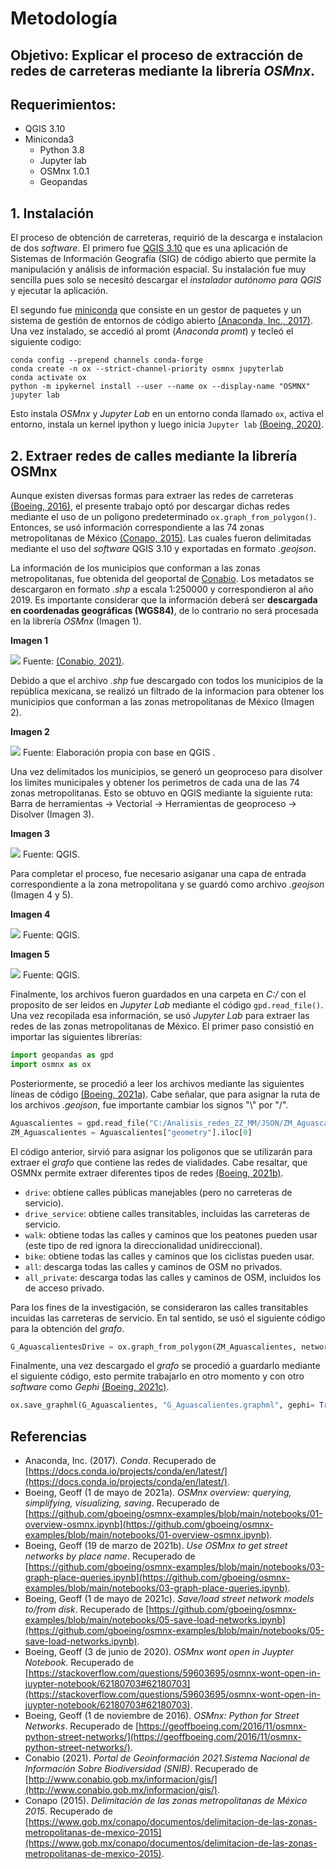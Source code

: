 # Metodología

## Objetivo: Explicar el proceso de extracción de redes de carreteras mediante la librería *OSMnx*. 
## Requerimientos:

- QGIS 3.10
- Miniconda3
  - Python 3.8 
  - Jupyter lab
  - OSMnx 1.0.1 
  - Geopandas 

## 1. Instalación

El proceso de obtención de carreteras, requirió de la descarga e instalacion de dos *software*. El primero fue [QGIS  3.10](https://qgis.org/es/site/forusers/download.html) que es una aplicación de Sistemas de Información Geografía (SIG) de código abierto que permite la manipulación y análisis de información espacial. Su instalación fue muy sencilla pues solo se necesitó descargar el *instalador autónomo para QGIS* y ejecutar la aplicación.  

El segundo fue [miniconda](https://docs.conda.io/en/latest/miniconda.html) que consiste en un gestor de paquetes y un sistema de gestión de entornos de código abierto [(Anaconda, Inc., 2017)](https://docs.conda.io/projects/conda/en/latest/). Una vez instalado, se accedió al promt (*Anaconda promt*) y tecleó el siguiente codigo:

~~~
conda config --prepend channels conda-forge
conda create -n ox --strict-channel-priority osmnx jupyterlab
conda activate ox
python -m ipykernel install --user --name ox --display-name "OSMNX"
jupyter lab
~~~

Esto instala *OSMnx* y *Jupyter Lab* en un entorno conda llamado `ox`, activa el entorno, instala un kernel ipython y luego inicia `Jupyter lab`
[(Boeing, 2020)](https://stackoverflow.com/questions/59603695/osmnx-wont-open-in-juypter-notebook/62180703#62180703).

## 2. Extraer redes de calles mediante la librería OSMnx

Aunque existen diversas formas para extraer las redes de carreteras [(Boeing, 2016)](https://geoffboeing.com/2016/11/osmnx-python-street-networks/), el presente trabajo optó por descargar dichas redes mediante el uso de un poligono predeterminado `ox.graph_from_polygon()`. Entonces, se usó información correspondiente a las 74 zonas metropolitanas de México [(Conapo, 2015)](https://www.gob.mx/conapo/documentos/delimitacion-de-las-zonas-metropolitanas-de-mexico-2015). Las cuales fueron delimitadas mediante el uso del *software* QGIS 3.10 y exportadas en formato *.geojson*. 

La información de los municipios que conforman a las zonas metropolitanas, fue obtenida del geoportal de [Conabio](http://www.conabio.gob.mx/informacion/gis/). Los metadatos se descargaron en formato *.shp*  a escala 1:250000 y correspondieron al año 2019. Es importante considerar que la información deberá ser **descargada en coordenadas geográficas (WGS84)**, de lo contrario no será procesada en la librería *OSMnx* (Imagen 1).  

**Imagen 1**  

<img src="https://github.com/omirandag/OSMnx_extract_rails/blob/main/Imagenes/CONABIO.png"> Fuente: [(Conabio, 2021)](http://www.conabio.gob.mx/informacion/gis/).

Debido a que el archivo *.shp* fue descargado con todos los municipios de la república mexicana, se realizó un filtrado de la informacion para obtener los municipios que conforman a las zonas metropolitanas de México (Imagen 2). 

 **Imagen 2**

<img src = "https://github.com/omirandag/OSMnx_extract_rails/blob/main/Imagenes/ZZMM.png"> Fuente: Elaboración propia con base en QGIS .

Una vez delimitados los municipios, se generó un geoproceso para disolver los limites municipales y obtener los perimetros de cada una de las 74 zonas metropolitanas. Esto se obtuvo en QGIS mediante la siguiente ruta: Barra de herramientas -> Vectorial -> Herramientas de geoproceso -> Disolver (Imagen 3).

**Imagen 3**

<img src = "https://github.com/omirandag/OSMnx_extract_rails/blob/main/Imagenes/DISOLVER.png"> Fuente: QGIS.

Para completar el proceso, fue necesario asiganar una capa de entrada correspondiente a la zona metropolitana y se guardó como archivo *.geojson* (Imagen 4 y 5). 

**Imagen 4**

<img src = "https://github.com/omirandag/OSMnx_extract_rails/blob/main/Imagenes/DISOLVER2.png"> Fuente: QGIS.

**Imagen 5**

<img src = "https://github.com/omirandag/OSMnx_extract_rails/blob/main/Imagenes/GEOJSON.png"> Fuente: QGIS.

Finalmente, los archivos fueron guardados en una carpeta en *C:/* con el proposito de ser leidos en *Jupyter Lab* mediante el código `gpd.read_file()`. Una vez recopilada esa información, se usó *Jupyter Lab* para extraer las redes de las zonas metropolitanas de México. El primer paso consistió en importar las siguientes librerías: 

``` python 
import geopandas as gpd
import osmnx as ox
```

Posteriormente, se procedió a leer los archivos mediante las siguientes líneas de código [(Boeing, 2021a)](https://github.com/gboeing/osmnx-examples/blob/main/notebooks/01-overview-osmnx.ipynb). Cabe señalar, que para asignar la ruta de los archivos *.geojson*, fue importante cambiar los signos "\\" por "/".

``` python 
Aguascalientes = gpd.read_file("C:/Analisis_redes_ZZ_MM/JSON/ZM_Aguascalientes.geojson")
ZM_Aguascalientes = Aguascalientes["geometry"].iloc[0] 
```

El código anterior, sirvió para asignar los poligonos que se utilizarán para extraer el *grafo* que contiene las redes de vialidades. Cabe resaltar, que OSMNx permite extraer diferentes tipos de redes [(Boeing, 2021b)](https://github.com/gboeing/osmnx-examples/blob/main/notebooks/03-graph-place-queries.ipynb).

- `drive`: obtiene calles públicas manejables (pero no carreteras de servicio).
- `drive_service`: obtiene calles transitables, incluidas las carreteras de servicio.
- `walk`: obtiene todas las calles y caminos que los peatones pueden usar (este tipo de red ignora la direccionalidad unidireccional).
- `bike`: obtiene todas las calles y caminos que los ciclistas pueden usar.
- `all`: descarga todas las calles y caminos de OSM no privados.
- `all_private`: descarga todas las calles y caminos de OSM, incluidos los de acceso privado.

Para los fines de la investigación, se consideraron las calles transitables incuidas las carreteras de servicio. En tal sentido, se usó el siguiente código para la obtención del *grafo*.

``` python 
G_AguascalientesDrive = ox.graph_from_polygon(ZM_Aguascalientes, network_type= "drive_service")
```
Finalmente, una vez descargado el *grafo* se procedió a guardarlo mediante el siguiente código, esto permite trabajarlo en otro momento y con otro *software* como *Gephi* [(Boeing, 2021c)](https://github.com/gboeing/osmnx-examples/blob/main/notebooks/05-save-load-networks.ipynb).

``` python 
ox.save_graphml(G_Aguascalientes, "G_Aguascalientes.graphml", gephi= True)
```
## Referencias
- Anaconda, Inc. (2017). *Conda*. Recuperado de [https://docs.conda.io/projects/conda/en/latest/](https://docs.conda.io/projects/conda/en/latest/).
- Boeing, Geoff (1 de mayo de 2021a). *OSMnx overview: querying, simplifying, visualizing, saving*. Recuperado de [https://github.com/gboeing/osmnx-examples/blob/main/notebooks/01-overview-osmnx.ipynb](https://github.com/gboeing/osmnx-examples/blob/main/notebooks/01-overview-osmnx.ipynb).
- Boeing, Geoff (19 de marzo de 2021b). *Use OSMnx to get street networks by place name*. Recuperado de [https://github.com/gboeing/osmnx-examples/blob/main/notebooks/03-graph-place-queries.ipynb](https://github.com/gboeing/osmnx-examples/blob/main/notebooks/03-graph-place-queries.ipynb).
- Boeing, Geoff (1 de mayo de 2021c). *Save/load street network models to/from disk*. Recuperado de [https://github.com/gboeing/osmnx-examples/blob/main/notebooks/05-save-load-networks.ipynb](https://github.com/gboeing/osmnx-examples/blob/main/notebooks/05-save-load-networks.ipynb).
- Boeing, Geoff (3 de junio de 2020). *OSMnx wont open in Juypter Notebook*. Recuperado de [https://stackoverflow.com/questions/59603695/osmnx-wont-open-in-juypter-notebook/62180703#62180703](https://stackoverflow.com/questions/59603695/osmnx-wont-open-in-juypter-notebook/62180703#62180703).
- Boeing, Geoff (1 de noviembre de 2016). *OSMnx: Python for Street Networks*. Recuperado de [https://geoffboeing.com/2016/11/osmnx-python-street-networks/](https://geoffboeing.com/2016/11/osmnx-python-street-networks/).
- Conabio (2021). *Portal de Geoinformación 2021.Sistema Nacional de Información Sobre Biodiversidad (SNIB)*. Recuperado de [http://www.conabio.gob.mx/informacion/gis/](http://www.conabio.gob.mx/informacion/gis/).
- Conapo (2015). *Delimitación de las zonas metropolitanas de México 2015*. Recuperado de [https://www.gob.mx/conapo/documentos/delimitacion-de-las-zonas-metropolitanas-de-mexico-2015](https://www.gob.mx/conapo/documentos/delimitacion-de-las-zonas-metropolitanas-de-mexico-2015).
